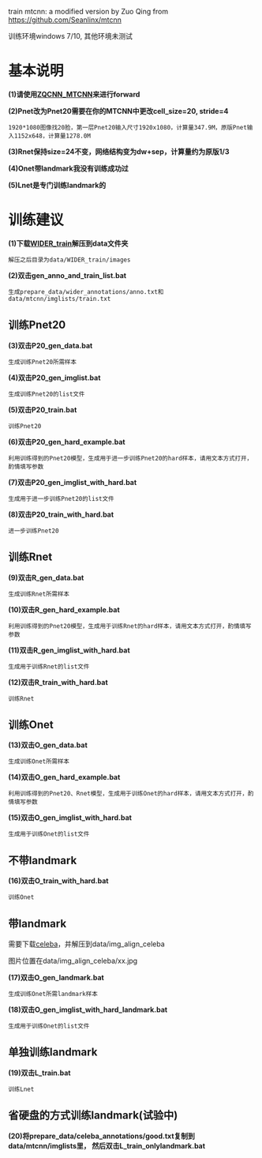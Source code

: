 train mtcnn: a modified version by Zuo Qing from https://github.com/Seanlinx/mtcnn

训练环境windows 7/10, 其他环境未测试

# 基本说明

**(1)请使用[ZQCNN_MTCNN](https://github.com/zuoqing1988/ZQCNN)来进行forward**

**(2)Pnet改为Pnet20需要在你的MTCNN中更改cell_size=20, stride=4**

	1920*1080图像找20脸，第一层Pnet20输入尺寸1920x1080，计算量347.9M，原版Pnet输入1152x648，计算量1278.0M

**(3)Rnet保持size=24不变，网络结构变为dw+sep，计算量约为原版1/3**

**(4)Onet带landmark我没有训练成功过**

**(5)Lnet是专门训练landmark的**

# 训练建议

**(1)下载[WIDER_train](https://pan.baidu.com/s/1PSR11Xs8lWmtVazCGoYR7Q)解压到data文件夹**

	解压之后目录为data/WIDER_train/images

**(2)双击gen_anno_and_train_list.bat**

	生成prepare_data/wider_annotations/anno.txt和data/mtcnn/imglists/train.txt

## 训练Pnet20 

**(3)双击P20_gen_data.bat**

	生成训练Pnet20所需样本
	
**(4)双击P20_gen_imglist.bat**

	生成训练Pnet20的list文件

**(5)双击P20_train.bat**

	训练Pnet20
	
**(6)双击P20_gen_hard_example.bat**

	利用训练得到的Pnet20模型，生成用于进一步训练Pnet20的hard样本，请用文本方式打开，酌情填写参数
		
**(7)双击P20_gen_imglist_with_hard.bat**

	生成用于进一步训练Pnet20的list文件
	
**(8)双击P20_train_with_hard.bat**
	
	进一步训练Pnet20
	
## 训练Rnet

**(9)双击R_gen_data.bat**

	生成训练Rnet所需样本
	
**(10)双击R_gen_hard_example.bat**
	
	利用训练得到的Pnet20模型，生成用于训练Rnet的hard样本，请用文本方式打开，酌情填写参数
	
**(11)双击R_gen_imglist_with_hard.bat**

	生成用于训练Rnet的list文件
	
**(12)双击R_train_with_hard.bat**

	训练Rnet
	
## 训练Onet

**(13)双击O_gen_data.bat**

	生成训练Onet所需样本
	
**(14)双击O_gen_hard_example.bat**
	
	利用训练得到的Pnet20、Rnet模型，生成用于训练Onet的hard样本，请用文本方式打开，酌情填写参数
	
**(15)双击O_gen_imglist_with_hard.bat**

	生成用于训练Onet的list文件
	
## 不带landmark
**(16)双击O_train_with_hard.bat**

	训练Onet
	
## 带landmark

需要下载[celeba](https://pan.baidu.com/s/1rUBW8NasLZGtfQ33uA6Kdg)，并解压到data/img_align_celeba

图片位置在data/img_align_celeba/xx.jpg

**(17)双击O_gen_landmark.bat**

	生成训练Onet所需landmark样本

**(18)双击O_gen_imglist_with_hard_landmark.bat**

	生成用于训练Onet的list文件

## 单独训练landmark

**(19)双击L_train.bat**

	训练Lnet
	
## 省硬盘的方式训练landmark(试验中)

**(20)将prepare_data/celeba_annotations/good.txt复制到data/mtcnn/imglists里， 然后双击L_train_onlylandmark.bat**

 
